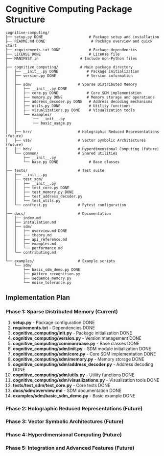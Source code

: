 # Cognitive Computing Package Structure

```
cognitive-computing/
├── setup.py DONE                     # Package setup and installation
├── README.md DONE                     # Package overview and quick start
├── requirements.txt DONE             # Package dependencies
├── LICENSE DONE                      # License file
├── MANIFEST.in                   # Include non-Python files
│
├── cognitive_computing/          # Main package directory
│   ├── __init__.py DONE             # Package initialization
│   ├── version.py DONE              # Version information
│   │
│   ├── sdm/                     # Sparse Distributed Memory
│   │   ├── __init__.py DONE
│   │   ├── core.py DONE             # Core SDM implementation
│   │   ├── memory.py DONE           # Memory storage and operations
│   │   ├── address_decoder.py DONE   # Address decoding mechanisms
│   │   ├── utils.py DONE             # Utility functions
│   │   ├── visualizations.py DONE    # Visualization tools
│   │   └── examples/
│   │       ├── __init__.py
│   │       └── basic_usage.py
│   │
│   ├── hrr/                     # Holographic Reduced Representations (future)
│   ├── vsa/                     # Vector Symbolic Architectures (future)
│   ├── hdc/                     # Hyperdimensional Computing (future)
│   └── common/                  # Shared utilities
│       ├── __init__.py
│       └── base.py DONE              # Base classes
│
├── tests/                       # Test suite
│   ├── __init__.py
│   ├── test_sdm/
│   │   ├── __init__.py
│   │   ├── test_core.py DONE
│   │   ├── test_memory.py DONE
│   │   ├── test_address_decoder.py
│   │   └── test_utils.py
│   └── conftest.py              # Pytest configuration
│
├── docs/                        # Documentation
│   ├── index.md
│   ├── installation.md
│   ├── sdm/
│   │   ├── overview.md DONE
│   │   ├── theory.md
│   │   ├── api_reference.md
│   │   ├── examples.md
│   │   └── performance.md
│   └── contributing.md
│
└── examples/                    # Example scripts
    └── sdm/
        ├── basic_sdm_demo.py DONE
        ├── pattern_recognition.py
        ├── sequence_memory.py
        └── noise_tolerance.py
```

## Implementation Plan

### Phase 1: Sparse Distributed Memory (Current)
1. **setup.py** - Package configuration DONE
2. **requirements.txt** - Dependencies DONE
3. **cognitive_computing/__init__.py** - Package initialization DONE
4. **cognitive_computing/version.py** - Version management DONE
5. **cognitive_computing/common/base.py** - Base classes DONE
6. **cognitive_computing/sdm/__init__.py** - SDM module initialization DONE
7. **cognitive_computing/sdm/core.py** - Core SDM implementation DONE
8. **cognitive_computing/sdm/memory.py** - Memory storage DONE
9. **cognitive_computing/sdm/address_decoder.py** - Address decoding DONE
10. **cognitive_computing/sdm/utils.py** - Utility functions DONE
11. **cognitive_computing/sdm/visualizations.py** - Visualization tools DONE
12. **tests/test_sdm/test_core.py** - Core tests DONE
13. **docs/sdm/overview.md** - SDM documentation DONE
14. **examples/sdm/basic_sdm_demo.py** - Basic example DONE

### Phase 2: Holographic Reduced Representations (Future)
### Phase 3: Vector Symbolic Architectures (Future)
### Phase 4: Hyperdimensional Computing (Future)
### Phase 5: Integration and Advanced Features (Future)